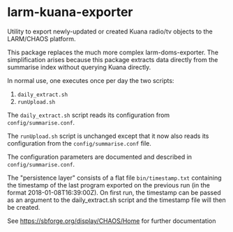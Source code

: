 larm-kuana-exporter
==================

Utility to export newly-updated or created Kuana radio/tv objects to the LARM/CHAOS platform.

This package replaces the much more complex larm-doms-exporter. The simplification arises because this package
extracts data directly from the summarise index without querying Kuana directly. 

In normal use, one executes once per day the two scripts:

1. `daily_extract.sh`
1. `runUpload.sh`

The `daily_extract.sh` script reads its configuration from `config/summarise.conf`. 

The `runUpload.sh` script is unchanged except that it now also reads its configuration from the `config/summarise.conf` file.

The configuration parameters are documented and described in `config/summarise.conf`.

The "persistence layer" consists of a flat file `bin/timestamp.txt` containing the timestamp of the last program exported on the previous run (in the format 2018-01-08T16:39:00Z).
On first run, the timestamp can be passed as an argument to the daily_extract.sh script and the timestamp file will then be created.

See https://sbforge.org/display/CHAOS/Home for further documentation
